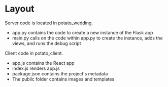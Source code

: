 # Layout

Server code is located in potato_wedding.
- app.py contains the code to create a new instance of the Flask app
- main.py calls on the code within app.py to create the instance, adds the 
  views, and runs the debug script

Client code in potato_client.
- app.js contains the React app
- index.js renders app.js
- package.json contains the project's metadata
- The public folder contains images and templates
